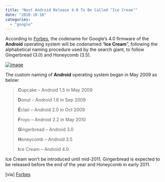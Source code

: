 ```yaml
---
title: "Next Android Release 4.0 To Be Called ‘Ice Cream’"
date: "2010-10-16"
categories: 
  - "google"
---
```


According to [Forbes](http://blogs.forbes.com/elizabethwoyke/2010/10/15/next-android-release-to-be-called-ice-cream/?boxes=techchanneltopstories), the codename for Google’s 4.0 firmware of the **Android** operating system will be codenamed “**Ice Cream**”, following the alphabetical naming procedure used by the search giant, to follow Gingerbread (3.0) and Honeycomb (3.5).

[![image](http://lh3.ggpht.com/_40bmzDo_mBs/TLl_zuQ_5KI/AAAAAAAABd8/SSa1ZzJwSGk/image_thumb%5B1%5D.png?imgmax=800 "image")](http://lh4.ggpht.com/_40bmzDo_mBs/TLl_w45nquI/AAAAAAAABd4/O3F3y2U6_4Y/s1600-h/image%5B3%5D.png)

The custom naming of **Android** operating system began in May 2009 as below:

> **C**upcake – Android 1.5 in May 2009
> 
> **D**onut – Android 1.6 in Sep 2009
> 
> **É**clair – Android 2.0 in Oct 2009
> 
> **F**royo – Android 2.2 in May 2010
> 
> **G**ingerbread – Android 3.0
> 
> **H**oneycomb – Android 3.5
> 
> **I**ce Cream – Android 4.0

Ice Cream won’t be introduced until mid-2011. Gingerbread is expected to be released before the end of the year and Honeycomb in early 2011.

\[via\] [Forbes](http://blogs.forbes.com/elizabethwoyke/2010/10/15/next-android-release-to-be-called-ice-cream/?boxes=techchanneltopstories)
